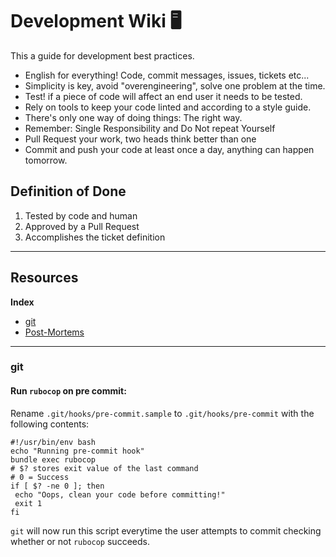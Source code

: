 # Development Wiki 🖥

This a guide for development best practices.


- English for everything! Code, commit messages, issues, tickets etc...
- Simplicity is key, avoid "overengineering", solve one problem at the time. 
- Test! if a piece of code will affect an end user it needs to be tested.
- Rely on tools to keep your code linted and according to a style guide.
- There's only one way of doing things: The right way.
- Remember: Single Responsibility and Do Not repeat Yourself
- Pull Request your work, two heads think better than one
- Commit and push your code at least once a day, anything can happen tomorrow.


## Definition of Done
 1. Tested by code and human
 2. Approved by a Pull Request 
 3. Accomplishes the ticket definition
 
 ---

## Resources

**Index**

+ [git](#git)
+ [Post-Mortems](Post-Mortems)
---

### **git**

#### **Run `rubocop` on pre commit:**
Rename `.git/hooks/pre-commit.sample` to `.git/hooks/pre-commit` with the following contents:


```
#!/usr/bin/env bash
echo "Running pre-commit hook"
bundle exec rubocop
# $? stores exit value of the last command
# 0 = Success
if [ $? -ne 0 ]; then
 echo "Oops, clean your code before committing!"
 exit 1
fi
```

`git` will now run this script everytime the user attempts to commit checking whether or not `rubocop` succeeds.
